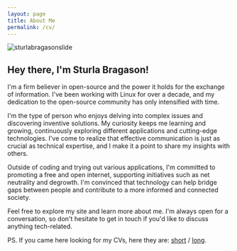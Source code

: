 ```yaml
---
layout: page
title: About Me
permalink: /cv/
---
```


![sturlabragasonslide](https://sturlabragason.github.io/cv/sturlabragasonslide.png)

## Hey there, I'm Sturla Bragason!

I'm a firm believer in open-source and the power it holds for the exchange of information. I've been working with Linux for over a decade, and my dedication to the open-source community has only intensified with time.

I'm the type of person who enjoys delving into complex issues and discovering inventive solutions. My curiosity keeps me learning and growing, continuously exploring different applications and cutting-edge technologies. I've come to realize that effective communication is just as crucial as technical expertise, and I make it a point to share my insights with others.

Outside of coding and trying out various applications, I'm committed to promoting a free and open internet, supporting initiatives such as net neutrality and degrowth. I'm convinced that technology can help bridge gaps between people and contribute to a more informed and connected society.

Feel free to explore my site and learn more about me. I'm always open for a conversation, so don't hesitate to get in touch if you'd like to discuss anything tech-related.

PS. If you came here looking for my CVs, here they are: [short](https://sturlabragason.github.io/cv/sturlabragason_onepager.pdf) / [long](https://sturlabragason.github.io/cv/sturlabragason.pdf).
